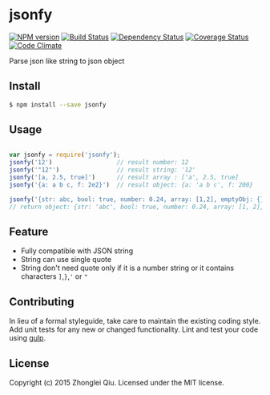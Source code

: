 # jsonfy 
[![NPM version][npm-image]][npm-url] [![Build Status][travis-image]][travis-url] [![Dependency Status][daviddm-url]][daviddm-image] [![Coverage Status][coveralls-image]][coveralls-url] [![Code Climate][climate-image]][climate-url]

Parse json like string to json object


## Install

```bash
$ npm install --save jsonfy
```


## Usage

```javascript

var jsonfy = require('jsonfy');
jsonfy('12')                  // result number: 12
jsonfy('"12"')                // result string: '12'
jsonfy('[a, 2.5, true]')      // result array : ['a', 2.5, true] 
jsonfy('{a: a b c, f: 2e2}')  // result object: {a: 'a b c', f: 200}

jsonfy('{str: abc, bool: true, number: 0.24, array: [1,2], emptyObj: {}}');
// return object: {str: 'abc', bool: true, number: 0.24, array: [1, 2], emptyObj: {}}

```

## Feature

* Fully compatible with JSON string
* String can use single quote
* String don't need quote only if it is a number string or it contains characters `]`,`}`,`'` or `"`



## Contributing

In lieu of a formal styleguide, take care to maintain the existing coding style. Add unit tests for any new or changed functionality. Lint and test your code using [gulp](http://gulpjs.com/).


## License

Copyright (c) 2015 Zhonglei Qiu. Licensed under the MIT license.



[climate-url]: https://codeclimate.com/github/qiu8310/jsonfy
[climate-image]: https://codeclimate.com/github/qiu8310/jsonfy/badges/gpa.svg
[npm-url]: https://npmjs.org/package/jsonfy
[npm-image]: https://badge.fury.io/js/jsonfy.svg
[travis-url]: https://travis-ci.org/qiu8310/jsonfy
[travis-image]: https://travis-ci.org/qiu8310/jsonfy.svg?branch=master
[daviddm-url]: https://david-dm.org/qiu8310/jsonfy.svg?theme=shields.io
[daviddm-image]: https://david-dm.org/qiu8310/jsonfy
[coveralls-url]: https://coveralls.io/r/qiu8310/jsonfy
[coveralls-image]: https://coveralls.io/repos/qiu8310/jsonfy/badge.png
